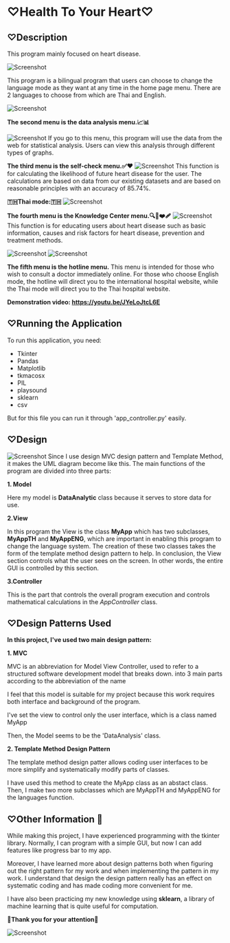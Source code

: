 # ♡Health To Your Heart♡
 
## ♡Description
This program mainly focused on heart disease.

![Screenshot](rmpic/menus.gif)

This program is a bilingual program that users can choose 
to change the language mode as they want at any time in 
the home page menu. There are 2 languages to choose from which are
Thai and English.

![Screenshot](rmpic/1.png)

**The second menu is the data analysis menu.📈📊**

![Screenshot](rmpic/2.png)
If you go to this menu, this program will use the data 
from the web for statistical analysis. Users can view 
this analysis through different types of graphs.

**The third menu is the self-check menu.✅❤️**
![Screenshot](rmpic/3.png)
This function is for calculating the likelihood 
of future heart disease for the user. 
The calculations are based on data from our 
existing datasets and are based on reasonable 
principles with an accuracy of 85.74%.

**🇹🇭Thai mode:🇹🇭**
![Screenshot](rmpic/5.png)

**The fourth menu is the Knowledge Center menu.🔍🚫❤️‍🩹**
![Screenshot](rmpic/4.png)
This function is for educating users about heart 
disease such as basic information, causes and risk 
factors for heart disease, prevention and treatment methods.

![Screenshot](rmpic/6.png)
![Screenshot](rmpic/7.png)


**The fifth menu is the hotline menu.**
This menu is intended for those who wish to 
consult a doctor immediately online. For those who choose 
English mode, the hotline will direct you to the international 
hospital website, while the Thai mode will direct you to the Thai 
hospital website.


**Demonstration video: https://youtu.be/JYeLoJtcL6E**
 
## ♡Running the Application
To run this application, you need:
- Tkinter
- Pandas
- Matplotlib
- tkmacosx
- PIL
- playsound
- sklearn
- csv

But for this file you can run it through 'app_controller.py' easily.
 
## ♡Design
![Screenshot](rmpic/uml.png)
Since I use design MVC design pattern and Template Method, it makes the UML 
diagram become like this. The main functions of the program are divided 
into three parts:

**1. Model**

Here my model is **DataAnalytic** class because it serves to store data for use.

**2.View**

In this program the View is the class **MyApp** which has two subclasses, 
**MyAppTH** and **MyAppENG**, which are important in enabling this program to change
the language system. The creation of these two classes takes the form of the template method design pattern to help. 
In conclusion, the View section controls what the user sees on the screen. 
In other words, the entire GUI is controlled by this section.

**3.Controller**

This is the part that controls the overall program execution 
and controls mathematical calculations in the *AppController* class.
 
## ♡Design Patterns Used
**In this project, I've used two main design pattern:**


**1. MVC**


MVC is an abbreviation for Model View Controller, used to refer 
to a structured software development model that breaks down.
into 3 main parts according to the abbreviation of the name

I feel that this model is suitable for my project 
because this work requires both interface and background of the program.

I've set the view to control only the user interface, which is a class named
MyApp

Then, the Model seems to be the 'DataAnalysis' class.

**2. Template Method Design Pattern**

The template method design patter allows coding user interfaces to be more simplify 
and systematically modify parts of classes. 

I have used this method to create the MyApp class as an abstact class.
Then, I make two more subclasses which are MyAppTH and MyAppENG for the languages function.

 
## ♡Other Information 📖
While making this project, I have experienced programming with the tkinter library. 
Normally, I can program with a simple GUI, but now I can add features like 
progress bar to my app. 

Moreover, I have learned more about design patterns both when 
figuring out the right pattern for my work and when implementing the pattern in my work. 
I understand that design the design pattern really has an effect on systematic coding 
and has made coding more convenient for me. 

I have also been practicing my new knowledge 
using **sklearn**, a library of machine learning that is quite useful for computation.


💖**Thank you for your attention**💖

![Screenshot](rmpic/love.gif)
